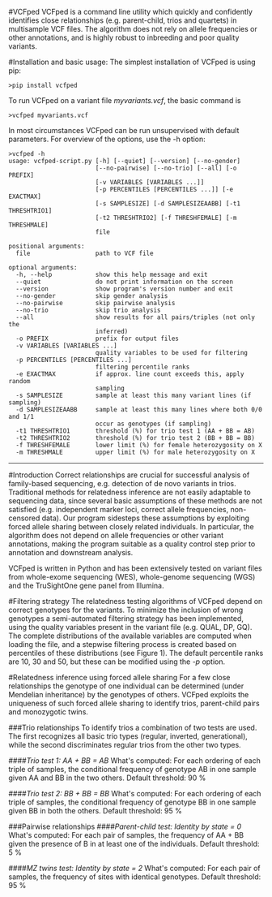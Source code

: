 #VCFped
VCFped is a command line utility which quickly and confidently identifies close relationships (e.g. parent-child, trios and quartets) in multisample VCF files.
The algorithm does not rely on allele frequencies or other annotations, and is highly robust to inbreeding and poor quality variants.

#Installation and basic usage:
The simplest installation of VCFped is using pip:

    >pip install vcfped

To run VCFped on a variant file *myvariants.vcf*, the basic command is 
    
    >vcfped myvariants.vcf

In most circumstances VCFped can be run unsupervised with default parameters. For overview of the options, use the -h option:
    
    >vcfped -h
    usage: vcfped-script.py [-h] [--quiet] [--version] [--no-gender]
                            [--no-pairwise] [--no-trio] [--all] [-o PREFIX]
                            [-v VARIABLES [VARIABLES ...]]
                            [-p PERCENTILES [PERCENTILES ...]] [-e EXACTMAX]
                            [-s SAMPLESIZE] [-d SAMPLESIZEAABB] [-t1 THRESHTRIO1]
                            [-t2 THRESHTRIO2] [-f THRESHFEMALE] [-m THRESHMALE]
                            file

    positional arguments:
      file                  path to VCF file

    optional arguments:
      -h, --help            show this help message and exit
      --quiet               do not print information on the screen
      --version             show program's version number and exit
      --no-gender           skip gender analysis
      --no-pairwise         skip pairwise analysis
      --no-trio             skip trio analysis
      --all                 show results for all pairs/triples (not only the
                            inferred)
      -o PREFIX             prefix for output files
      -v VARIABLES [VARIABLES ...]
                            quality variables to be used for filtering
      -p PERCENTILES [PERCENTILES ...]
                            filtering percentile ranks
      -e EXACTMAX           if approx. line count exceeds this, apply random
                            sampling
      -s SAMPLESIZE         sample at least this many variant lines (if sampling)
      -d SAMPLESIZEAABB     sample at least this many lines where both 0/0 and 1/1
                            occur as genotypes (if sampling)
      -t1 THRESHTRIO1       threshold (%) for trio test 1 (AA + BB = AB)
      -t2 THRESHTRIO2       threshold (%) for trio test 2 (BB + BB = BB)
      -f THRESHFEMALE       lower limit (%) for female heterozygosity on X
      -m THRESHMALE         upper limit (%) for male heterozygosity on X
      
---

#Introduction
Correct relationships are crucial for successful analysis of family-based sequencing, e.g. detection of de novo variants in trios. Traditional methods for relatedness inference are not easily adaptable to sequencing data, since several basic assumptions of these methods are not satisfied (e.g. independent marker loci, correct allele frequencies, non-censored data). Our program sidesteps these assumptions by exploiting forced allele sharing between closely related individuals. In particular, the algorithm does not depend on allele frequencies or other variant annotations, making the program suitable as a quality control step prior to annotation and downstream analysis. 

VCFped is written in Python and has been extensively tested on variant files from whole-exome sequencing (WES), whole-genome sequencing (WGS) and the TruSightOne gene panel from Illumina.

#Filtering strategy
The relatedness testing algorithms of VCFped depend on correct genotypes for the variants. To minimize the inclusion of wrong genotypes a semi-automated filtering strategy has been implemented, using the quality variables present in the variant file (e.g. QUAL, DP, GQ). The complete distributions of the available variables are computed when loading the file, and a stepwise filtering process is created based on percentiles of these distributions (see Figure 1). The default percentile ranks are 10, 30 and 50, but these can be modified using the *-p* option.

#Relatedness inference using forced allele sharing
For a few close relationships the genotype of one individual can be determined (under Mendelian inheritance) by the genotypes of others. VCFped exploits the uniqueness of such forced allele sharing to identify trios, parent-child pairs and monozygotic twins.

###Trio relationships
To identify trios a combination of two tests are used. The first recognizes all basic trio types (regular, inverted, generational), while the second discriminates regular trios from the other two types. 

####*Trio test 1: AA + BB = AB*
What's computed: For each ordering of each triple of samples, the conditional frequency of genotype AB in one sample given AA and BB in the two others.
Default threshold: 90 %

####*Trio test 2: BB + BB = BB*
What's computed: For each ordering of each triple of samples, the conditional frequency of genotype BB in one sample given BB in both the others.
Default threshold: 95 %

###Pairwise relationships
####*Parent-child test: Identity by state = 0*
What's computed: For each pair of samples, the frequency of AA + BB given the presence of B in at least one of the individuals.
Default threshold: 5 %

####*MZ twins test: Identity by state = 2*
What's computed: For each pair of samples, the frequency of sites with identical genotypes.
Default threshold: 95 %


